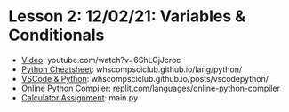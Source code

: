 # Lesson 2: 12/02/21: Variables & Conditionals
* [Video](https://www.youtube.com/watch?v=vNJR1HPQA8c): youtube.com/watch?v=6ShLGjJcroc
* [Python Cheatsheet](https://whscompsciclub.github.io/lang/python/): whscompsciclub.github.io/lang/python/
* [VSCode & Python](https://whscompsciclub.github.io/posts/vscodepython/): whscompsciclub.github.io/posts/vscodepython/
* [Online Python Compiler](https://replit.com/languages/online-python-compiler): replit.com/languages/online-python-compiler
* [Calculator Assignment](main.py): main.py
